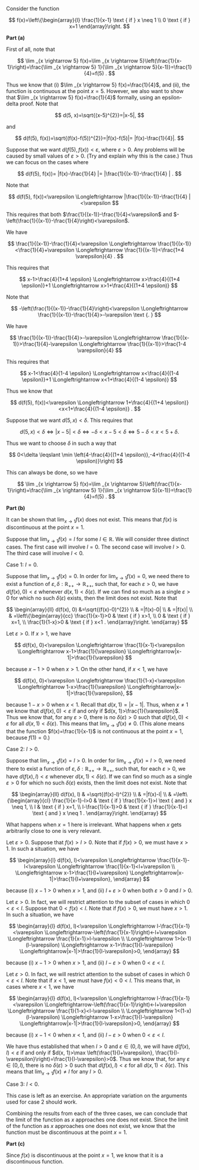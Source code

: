 Consider the function

$$
f(x)=\left\{\begin{array}{l}
\frac{1}{x-1} \text { if } x \neq 1 \\
0 \text { if } x=1
\end{array}\right.
$$

**Part (a)**

First of all, note that

$$
\lim _{x \rightarrow 5} f(x)=\lim _{x \rightarrow 5}\left(\frac{1}{x-1}\right)=\frac{\lim _{x \rightarrow 5} 1}{\lim _{x \rightarrow 5}(x-1)}=\frac{1}{4}=f(5) .
$$

Thus we know that (i) $\lim _{x \rightarrow 5} f(x)=\frac{1}{4}$, and (ii), the function is continuous at the point $x=5$. However, we also want to show that $\lim _{x \rightarrow 5} f(x)=\frac{1}{4}$ formally, using an epsilon-delta proof. Note that

$$
d(5, x)=\sqrt{(x-5)^{2}}=|x-5|,
$$

and

$$
d(f(5), f(x))=\sqrt{(f(x)-f(5))^{2}}=|f(x)-f(5)|= |f(x)-\frac{1}{4}|.
$$

Suppose that we want $d(f(5), f(x))<\varepsilon$, where $\varepsilon>0$. Any problems will be caused by small values of $\varepsilon>0$. (Try and explain why this is the case.) Thus we can focus on the cases where

$$
d(f(5), f(x))= |f(x)-\frac{1}{4} |= |\frac{1}{(x-1)}-\frac{1}{4} | .
$$

Note that

$$
d(f(5), f(x))<\varepsilon \Longleftrightarrow |\frac{1}{(x-1)}-\frac{1}{4} |<\varepsilon
$$

This requires that both $\frac{1}{(x-1)}-\frac{1}{4}<\varepsilon$ and $-\left(\frac{1}{(x-1)}-\frac{1}{4}\right)<\varepsilon$.

We have

$$
\frac{1}{(x-1)}-\frac{1}{4}<\varepsilon \Longleftrightarrow \frac{1}{(x-1)}<\frac{1}{4}+\varepsilon \Longleftrightarrow \frac{1}{(x-1)}<\frac{1+4 \varepsilon}{4} .
$$

This requires that

$$
x-1>\frac{4}{1+4 \epsilon} \Longleftrightarrow x>\frac{4}{(1+4 \epsilon)}+1 \Longleftrightarrow x>1+\frac{4}{(1+4 \epsilon)}
$$

Note that

$$
-\left(\frac{1}{(x-1)}-\frac{1}{4}\right)<\varepsilon \Longleftrightarrow \frac{1}{(x-1)}-\frac{1}{4}>-\varepsilon \text {. }
$$

We have

$$
\frac{1}{(x-1)}-\frac{1}{4}>-\varepsilon \Longleftrightarrow \frac{1}{(x-1)}>\frac{1}{4}-\varepsilon \Longleftrightarrow \frac{1}{(x-1)}>\frac{1-4 \varepsilon}{4}
$$

This requires that

$$
x-1<\frac{4}{1-4 \epsilon} \Longleftrightarrow x<\frac{4}{(1-4 \epsilon)}+1 \Longleftrightarrow x<1+\frac{4}{(1-4 \epsilon)}
$$

Thus we know that

$$
d(f(5), f(x))<\varepsilon \Longleftrightarrow 1+\frac{4}{(1+4 \epsilon)}<x<1+\frac{4}{(1-4 \epsilon)} .
$$

Suppose that we want $d(5, x)<\delta$. This requires that

$$
d(5, x)<\delta \Longleftrightarrow|x-5|<\delta \Longleftrightarrow-\delta<x-5<\delta \Longleftrightarrow 5-\delta<x<5+\delta \text {. }
$$

Thus we want to choose $\delta$ in such a way that

$$
0<\delta \leqslant \min \left(4-\frac{4}{(1+4 \epsilon)},-4+\frac{4}{(1-4 \epsilon)}\right)
$$

This can always be done, so we have

$$
\lim _{x \rightarrow 5} f(x)=\lim _{x \rightarrow 5}\left(\frac{1}{x-1}\right)=\frac{\lim _{x \rightarrow 5} 1}{\lim _{x \rightarrow 5}(x-1)}=\frac{1}{4}=f(5) .
$$

**Part (b)**

It can be shown that $\lim _{x \rightarrow 1} f(x)$ does not exist. This means that $f(x)$ is discontinuous at the point $x=1$.

Suppose that $\lim _{x \rightarrow 1} f(x)=l$ for some $l \in \mathbb{R}$. We will consider three distinct cases. The first case will involve $l=0$. The second case will involve $l>0$. The third case will involve $l<0$.

Case 1: $l=0$.

Suppose that $\lim _{x \rightarrow 1} f(x)=0$. In order for $\lim _{x \rightarrow 1} f(x)=0$, we need there to exist a function of $\varepsilon, \delta: \mathbb{R}_{++} \longrightarrow \mathbb{R}_{++}$, such that, for each $\varepsilon>0$, we have $d(f(x), 0)<\varepsilon$ whenever $d(x, 1)<\delta(\varepsilon)$. If we can find so much as a single $\varepsilon>0$ for which no such $\delta(\varepsilon)$ exists, then the limit does not exist. Note that

$$
\begin{array}{ll}
d(f(x), 0) &=\sqrt{(f(x)-0)^{2}} \\
& =|f(x)-0| \\
& =|f(x)| \\
& =\left\{\begin{array}{cc}
\frac{1}{x-1}>0 & \text { if } x>1, \\
0 & \text { if } x=1, \\
\frac{1}{1-x}>0 & \text { if } x<1 .
\end{array}\right.
\end{array}
$$

Let $\varepsilon>0$. If $x>1$, we have

$$
d(f(x), 0)<\varepsilon \Longleftrightarrow \frac{1}{x-1}<\varepsilon \Longleftrightarrow x-1>\frac{1}{\varepsilon} \Longleftrightarrow|x-1|>\frac{1}{\varepsilon}
$$

because $x-1>0$ when $x>1$. On the other hand, if $x<1$, we have

$$
d(f(x), 0)<\varepsilon \Longleftrightarrow \frac{1}{1-x}<\varepsilon \Longleftrightarrow 1-x>\frac{1}{\varepsilon} \Longleftrightarrow|x-1|>\frac{1}{\varepsilon},
$$

because $1-x>0$ when $x<1$. Recall that $d(x, 1)=|x-1|$. Thus, when $x \neq 1$ we know that $d(f(x), 0)<\varepsilon$ if and only if $d(x, 1)>\frac{1}{\varepsilon}$. Thus we know that, for any $\varepsilon>0$, there is no $\delta(\varepsilon)>0$ such that $d(f(x), 0)<\varepsilon$ for all $d(x, 1)<\delta(\varepsilon)$. This means that $\lim _{x \rightarrow 1} f(x) \neq 0$. (This alone means that the function $f(x)=\frac{1}{x-1}$ is not continuous at the point $x=1$, because $f(1)=0$.)

Case 2: $l>0$.

Suppose that $\lim _{x \rightarrow 1} f(x)=l>0$. In order for $\lim _{x \rightarrow 1} f(x)=l>0$, we need there to exist a function of $\varepsilon, \delta: \mathbb{R}_{++} \longrightarrow \mathbb{R}_{++}$, such that, for each $\varepsilon>0$, we have $d(f(x), l)<\varepsilon$ whenever $d(x, 1)<\delta(\varepsilon)$. If we can find so much as a single $\varepsilon>0$ for which no such $\delta(\varepsilon)$ exists, then the limit does
not exist. Note that

$$
\begin{array}{ll}
d(f(x), l) & =\sqrt{(f(x)-l)^{2}} \\
& =|f(x)-l| \\
& =\left\{\begin{array}{cl}
\frac{1}{x-1}-l>0 & \text { if } \frac{1}{x-1}>l \text { and } x \neq 1, \\
l & \text { if } x=1, \\
l-\frac{1}{x-1}>0 & \text { if } \frac{1}{x-1}<l \text { and } x \neq 1 .
\end{array}\right.
\end{array}
$$

What happens when $x=1$ here is irrelevant. What happens when $x$ gets arbitrarily close to one is very relevant.

Let $\varepsilon>0$. Suppose that $f(x)>l>0$. Note that if $f(x)>0$, we must have $x>1$. In such a situation, we have

$$
\begin{array}{l}
d(f(x), l)<\varepsilon \Longleftrightarrow \frac{1}{x-1}-l<\varepsilon \Longleftrightarrow \frac{1}{x-1}<l+\varepsilon \\
\Longleftrightarrow x-1>\frac{1}{l+\varepsilon} \Longleftrightarrow|x-1|>\frac{1}{l+\varepsilon},
\end{array}
$$

because (i) $x-1>0$ when $x>1$, and (ii) $l+\varepsilon>0$ when both $\varepsilon>0$ and $l>0$.

Let $\varepsilon>0$. In fact, we will restrict attention to the subset of cases in which $0<\varepsilon<l$. Suppose that $0<f(x)<l$. Note that if $f(x)>0$, we must have $x>1$. In such a situation, we have

$$
\begin{array}{l}
d(f(x), l)<\varepsilon \Longleftrightarrow l-\frac{1}{x-1}<\varepsilon \Longleftrightarrow-\left(\frac{1}{x-1}\right)<-l+\varepsilon \Longleftrightarrow \frac{1}{x-1}>l-\varepsilon \\
\Longleftrightarrow 1>(x-1)(l-\varepsilon) \Longleftrightarrow x-1>\frac{1}{l-\varepsilon} \Longleftrightarrow|x-1|>\frac{1}{l-\varepsilon}>0,
\end{array}
$$

because (i) $x-1>0$ when $x>1$, and (ii) $l-\varepsilon>0$ when $0<\varepsilon<l$.

Let $\varepsilon>0$. In fact, we will restrict attention to the subset of cases in which $0<\varepsilon<l$.  Note that if $x<1$, we must have $f(x)<0<l$. This means that, in cases where $x<1$, we have

$$
\begin{array}{l}
d(f(x), l)<\varepsilon \Longleftrightarrow l-\frac{1}{x-1}<\varepsilon \Longleftrightarrow-\left(\frac{1}{x-1}\right)<-l+\varepsilon \Longleftrightarrow \frac{1}{1-x}<l-\varepsilon \\
\Longleftrightarrow 1<(1-x)(l-\varepsilon) \Longleftrightarrow 1-x>\frac{1}{l-\varepsilon} \Longleftrightarrow|x-1|>\frac{1}{l-\varepsilon}>0,
\end{array}
$$

because (i) $x-1<0$ when $x<1$, and (ii) $l-\varepsilon>0$ when $0<\varepsilon<l$.

We have thus established that when $l>0$ and $\varepsilon \in(0, l)$, we will have $d(f(x), l)<\varepsilon$ if and only if $d(x, 1)>\max \left(\frac{1}{l+\varepsilon}, \frac{1}{l-\varepsilon}\right)=\frac{1}{l-\varepsilon}>0$. Thus we know that, for any $\varepsilon \in(0, l)$, there is no $\delta(\varepsilon)>0$ such that $d(f(x), l)<\varepsilon$ for all $d(x, 1)<\delta(\varepsilon)$. This means that $\lim _{x \rightarrow 1} f(x) \neq l$ for any $l>0$.

Case 3: $l<0$.

This case is left as an exercise. An appropriate variation on the arguments used for case 2 should work.

Combining the results from each of the three cases, we can conclude that the limit of the function as $x$ approaches one does not exist. Since the limit of the function as $x$ approaches one does not exist, we know that the function must be discontinuous at the point $x=1$.

**Part (c)**

Since $f(x)$ is discontinuous at the point $x=1$, we know that it is a discontinuous function.

